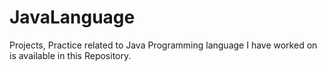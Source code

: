 <h1>JavaLanguage</h1>
<P>Projects, Practice related to Java Programming language I have worked on is available in this Repository.</p>